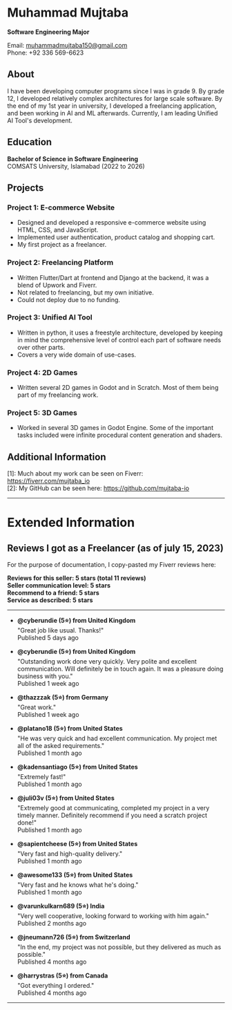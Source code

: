 
# Muhammad Mujtaba

**Software Engineering Major**

Email: muhammadmujtaba150@gmail.com    
Phone: +92 336 569-6623


## About

I have been developing computer programs since I was in grade 9. By grade 12, I developed relatively complex architectures for large scale software. By the end of my 1st year in university, I developed a freelancing application, and been working in AI and ML afterwards. Currently, I am leading Unified AI Tool's development.


## Education

**Bachelor of Science in Software Engineering**  
COMSATS University, Islamabad (2022 to 2026)


## Projects

### Project 1: E-commerce Website
- Designed and developed a responsive e-commerce website using HTML, CSS, and JavaScript.
- Implemented user authentication, product catalog and shopping cart.
- My first project as a freelancer.

### Project 2: Freelancing Platform
- Written Flutter/Dart at frontend and Django at the backend, it was a blend of Upwork and Fiverr.
- Not related to freelancing, but my own initiative.
- Could not deploy due to no funding.

### Project 3: Unified AI Tool
- Written in python, it uses a freestyle architecture, developed by keeping in mind the comprehensive level of control each part of software needs over other parts.
- Covers a very wide domain of use-cases.

### Project 4: 2D Games
- Written several 2D games in Godot and in Scratch. Most of them being part of my freelancing work.

### Project 5: 3D Games
- Worked in several 3D games in Godot Engine. Some of the important tasks included were infinite procedural content generation and shaders.

## Additional Information

[1]: Much about my work can be seen on Fiverr: https://fiverr.com/mujtaba_io    
[2]: My GitHub can be seen here: https://github.com/mujtaba-io    



---


# Extended Information

## Reviews I got as a Freelancer (as of july 15, 2023)

For the purpose of documentation, I copy-pasted my Fiverr reviews here:

**Reviews for this seller: 5 stars (total 11 reviews)**    
**Seller communication level: 5 stars**    
**Recommend to a friend: 5 stars**    
**Service as described: 5 stars**    

---

- **@cyberundie (5⭐) from United Kingdom**  
  "Great job like usual. Thanks!"  
  Published 5 days ago

- **@cyberundie (5⭐) from United Kingdom**  
  "Outstanding work done very quickly. Very polite and excellent communication. Will definitely be in touch again. It was a pleasure doing business with you."  
  Published 1 week ago

- **@thazzzak (5⭐) from Germany**  
  "Great work."  
  Published 1 week ago

- **@platano18 (5⭐) from United States**  
  "He was very quick and had excellent communication. My project met all of the asked requirements."  
  Published 1 month ago

- **@kadensantiago (5⭐) from United States**  
  "Extremely fast!"  
  Published 1 month ago

- **@juli03v (5⭐) from United States**  
  "Extremely good at communicating, completed my project in a very timely manner. Definitely recommend if you need a scratch project done!"  
  Published 1 month ago

- **@sapientcheese (5⭐) from United States**  
  "Very fast and high-quality delivery."  
  Published 1 month ago

- **@awesome133 (5⭐) from United States**  
  "Very fast and he knows what he's doing."  
  Published 1 month ago

- **@varunkulkarn689 (5⭐) India**  
  "Very well cooperative, looking forward to working with him again."  
  Published 2 months ago

- **@jneumann726 (5⭐) from Switzerland**  
  "In the end, my project was not possible, but they delivered as much as possible."  
  Published 4 months ago

- **@harrystras (5⭐) from Canada**  
  "Got everything I ordered."  
  Published 4 months ago

---

